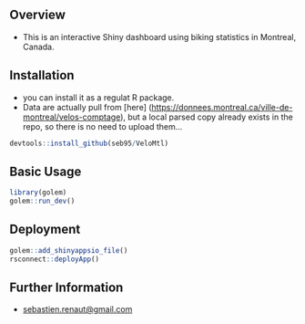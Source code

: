 ## Overview  
* This is an interactive Shiny dashboard using biking statistics in Montreal, Canada. 


## Installation  
* you can install it as a regulat R package.   
* Data are actually pull from [here] (https://donnees.montreal.ca/ville-de-montreal/velos-comptage), but a local parsed copy already exists in the repo, so there is no need to upload them...
``` r
devtools::install_github(seb95/VeloMtl)
```

## Basic Usage  
``` r
library(golem)
golem::run_dev()
```


## Deployment  
``` r
golem::add_shinyappsio_file()
rsconnect::deployApp()
```

## Further Information   
* sebastien.renaut@gmail.com



 
